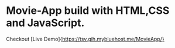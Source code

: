 # Movie-App build with HTML,CSS and JavaScript.
Checkout [Live Demo]{https://tsv.gih.mybluehost.me/MovieApp/}
